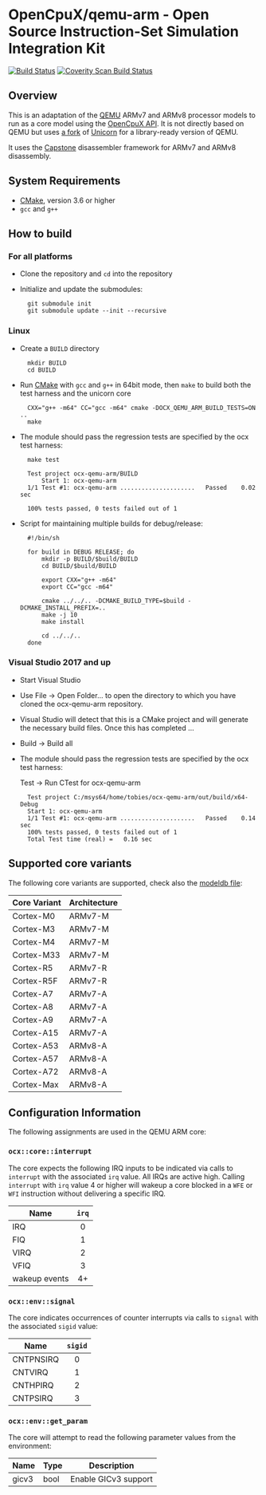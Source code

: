 # OpenCpuX/qemu-arm - Open Source Instruction-Set Simulation Integration Kit

[![Build Status](https://travis-ci.org/snps-virtualprototyping/ocx-qemu-arm.svg?branch=master)](https://travis-ci.org/snps-virtualprototyping/ocx-qemu-arm)
[![Coverity Scan Build Status](https://scan.coverity.com/projects/20237/badge.svg)](https://scan.coverity.com/projects/snps-virtualprototyping-ocx-qemu-arm)


## Overview

This is an adaptation of the [QEMU](https://www.qemu.org/) ARMv7 and ARMv8 
processor models to run as a core model using the 
[OpenCpuX API](https://github.com/snps-virtualprototyping/ocx). It is not 
directly based on QEMU but uses [a fork](https://github.com/snps-virtualprototyping/uncorn) 
of [Unicorn](http://www.unicorn-engine.org/) for a library-ready version of 
QEMU.

It uses the [Capstone](https://github.com/aquynh/capstone) disassembler
framework for ARMv7 and ARMv8 disassembly.

## System Requirements
* [CMake](https://cmake.org), version 3.6 or higher
* `gcc` and `g++`

## How to build

### For all platforms

* Clone the repository and `cd` into the repository
* Initialize and update the submodules:

        git submodule init
        git submodule update --init --recursive

### Linux

* Create a `BUILD` directory

        mkdir BUILD
        cd BUILD

* Run [CMake](https://cmake.org) with `gcc` and `g++` in 64bit mode, 
  then `make` to build both the test harness and the unicorn core

        CXX="g++ -m64" CC="gcc -m64" cmake -DOCX_QEMU_ARM_BUILD_TESTS=ON ..
        make

* The module should pass the regression tests are specified by the ocx test
  harness:

        make test

        Test project ocx-qemu-arm/BUILD
            Start 1: ocx-qemu-arm
        1/1 Test #1: ocx-qemu-arm .....................   Passed    0.02 sec

        100% tests passed, 0 tests failed out of 1


* Script for maintaining multiple builds for debug/release:

        #!/bin/sh

        for build in DEBUG RELEASE; do
            mkdir -p BUILD/$build/BUILD
            cd BUILD/$build/BUILD

            export CXX="g++ -m64"
            export CC="gcc -m64"

            cmake ../../.. -DCMAKE_BUILD_TYPE=$build -DCMAKE_INSTALL_PREFIX=..
            make -j 10
            make install

            cd ../../..
        done

### Visual Studio 2017 and up

* Start Visual Studio 

* Use File -> Open Folder... to open the directory to which you have cloned
  the ocx-qemu-arm repository.

* Visual Studio will detect that this is a CMake project and will generate the
  necessary build files. Once this has completed ...

* Build -> Build all

* The module should pass the regression tests are specified by the ocx test
  harness:

  Test -> Run CTest for ocx-qemu-arm

        Test project C:/msys64/home/tobies/ocx-qemu-arm/out/build/x64-Debug
        Start 1: ocx-qemu-arm
        1/1 Test #1: ocx-qemu-arm .....................   Passed    0.14 sec
        100% tests passed, 0 tests failed out of 1
        Total Test time (real) =   0.16 sec

## Supported core variants

The following core variants are supported, check also the [modeldb file](src/modeldb.cpp):

| Core Variant|Architecture|
|-------------|------------|
| Cortex-M0   | ARMv7-M    |
| Cortex-M3   | ARMv7-M    |
| Cortex-M4   | ARMv7-M    |
| Cortex-M33  | ARMv7-M    |
| Cortex-R5   | ARMv7-R    |
| Cortex-R5F  | ARMv7-R    |
| Cortex-A7   | ARMv7-A    |
| Cortex-A8   | ARMv7-A    |
| Cortex-A9   | ARMv7-A    |
| Cortex-A15  | ARMv7-A    |
| Cortex-A53  | ARMv8-A    |
| Cortex-A57  | ARMv8-A    |
| Cortex-A72  | ARMv8-A    |
| Cortex-Max  | ARMv8-A    |

## Configuration Information

The following assignments are used in the QEMU ARM core:

### ``ocx::core::interrupt``

The core expects the following IRQ inputs to be indicated via
calls to ``interrupt`` with the associated ``irq`` value.
All IRQs are active high. Calling ``interrupt`` with ``irq`` 
value 4 or higher will wakeup a core blocked in a ``WFE`` or
``WFI`` instruction without delivering a specific IRQ.

| Name             | ``irq``     |
|------------------|:-----------:|
| IRQ              | 0           |
| FIQ              | 1           |
| VIRQ             | 2           |
| VFIQ             | 3           |
| wakeup events    | 4+          |

### ``ocx::env::signal``

The core indicates occurrences of counter interrupts via
calls to ``signal`` with the associated ``sigid`` value:

| Name            | ``sigid``    |
|-----------------|:------------:|
| CNTPNSIRQ       | 0            |
| CNTVIRQ         | 1            |
| CNTHPIRQ        | 2            |
| CNTPSIRQ        | 3            |

### ``ocx::env::get_param``

The core will attempt to read the following parameter values
from the environment:

| Name           | Type         | Description                          |
|----------------|--------------|--------------------------------------|
| gicv3          | bool         | Enable GICv3 support                 |

